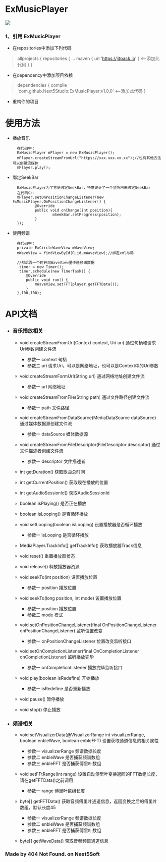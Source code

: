 # ExMusicPlayer
[![](https://jitpack.io/v/Next5Studio/ExMusicPlayer.svg)](https://jitpack.io/#Next5Studio/ExMusicPlayer)
### 1、引用 ExMusicPlayer
- 在repositories中添加下列代码
> 	allprojects {
			repositories {
					...
					maven { url 'https://jitpack.io' }         <--添加此代码
			}
		}
	 

- 在dependency中添加项目依赖
> 	dependencies {
 			compile 'com.github.Next5Studio:ExMusicPlayer:v1.0.0'         <--添加此代码
		}
- 重构你的项目



# 使用方法
- 播放音乐

		在代码中：
		ExMusicPlayer mPlayer = new ExMusicPlayer();
		mPlayer.createStreamFromUrl("https://xxx.xxx.xx.xx");//也有其他方法可以创建流媒体
		mPlayer.play();

- 绑定SeekBar

		ExMusicPlayer为了方便绑定SeekBar，特意设计了一个监听用来绑定SeekBar
		在代码中：
		mPlayer.setOnPositionChangeListener(new ExMusicPlayer.OnPositionChangeListener() {
				@Override
				public void onChange(int position){
						mSeekBar.setProgress(position);
				}
		});

- 使用频谱

		在代码中：
		private ExCircleWaveView mWaveView;
		mWaveView = findViewById(R.id.mWaveView);//绑定xml布局
		
		//然后弄一个时钟向WaveView里传递频谱数据
		 timer = new Timer();
		 timer.schedule(new TimerTask() {
            @Override
            public void run() {
                mWaveView.setFFT(player.getFFTData());
            }
        },100,100);

# API文档
- ### 音乐播放相关
	- void createStreamFromUri(Context context, Uri uri)  通过句柄和请求Uri参数创建文件流
		- 参数一   context   句柄
		- 参数二   uri   请求Uri，可以是网络地址，也可以是Context中的Uri参数

	- void createStreamFormUrl(String url)  通过网络地址创建文件流
		- 参数一   url   网络地址

	- void createStreamFromFile(String path)  通过文件路径创建文件流
		- 参数一   path   文件路径

	- void createStreamFromDataSource(MediaDataSource dataSource)  通过媒体数据源创建文件流
		- 参数一   dataSource   媒体数据源

	- void createStreamFromFileDescriptor(FileDescriptor descriptor)  通过文件描述者创建文件流
		- 参数一   descriptor   文件描述者

	- int getDuration()  获取歌曲总时间

	- int getCurrentPosition()  获取现在播放的位置

	- int getAudioSessionId()  获取AudioSessionId

	- boolean isPlaying()  是否正在播放

	- boolean isLooping()  是否循环播放

	- void setLooping(boolean isLooping)  设置播放器是否循环播放
		- 参数一   isLooping   是否循环播放

	- MediaPlayer.TrackInfo[] getTrackInfo()  获取播放器Track信息

	- void reset()  重置播放器状态

	- void release()  释放播放器资源

	- void seekTo(int position)  设置播放位置
		- 参数一   position   播放位置

	- void seekTo(long position, int mode)  设置播放位置
		- 参数一   position   播放位置
		- 参数二   mode   模式

	- void setOnPositionChangeListener(final OnPositionChangeListener onPositionChangeListener)  监听位置改变
		- 参数一   onPositionChangeListener   位置改变监听接口

	- void setOnCompletionListener(final OnCompletionListener onCompletionListener)  监听播放完毕
		- 参数一   onCompletionListener   播放完毕监听接口

	- void play(boolean isRedefine)  开始播放
		- 参数一   isRedefine   是否重新播放

	- void pause()  暂停播放

	- void stop()  停止播放

- ### 频谱相关

	- void setVisualizerData(@VisualizerRange int visualizerRange, boolean enbleWave, boolean enbleFFT)  设置获取通道信息的相关属性
		- 参数一   visualizerRange   频谱数据长度
		- 参数二   enbleWave   是否捕获频谱数组
		- 参数三   enbleFFT   是否捕获傅里叶数组

	- void setFFtRange(int range)  设置自动傅里叶变换返回的FFT数组长度，请在getFFTData()之前调用
		- 参数一   range   傅里叶数组长度

	- byte[] getFFTData()  获取音频傅里叶通道信息，返回变换之后的傅里叶数组，默认长度45
		- 参数一   visualizerRange   频谱数据长度
		- 参数二   enbleWave   是否捕获频谱数组
		- 参数三   enbleFFT   是否捕获傅里叶数组

	- byte[] getWaveData()  获取音频频谱通道信息

### Made by 404 Not Found. on Next5Soft 
